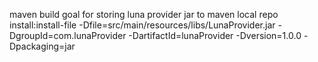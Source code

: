 maven build goal for storing luna provider jar to maven local repo
install:install-file -Dfile=src/main/resources/libs/LunaProvider.jar -DgroupId=com.lunaProvider -DartifactId=lunaProvider -Dversion=1.0.0 -Dpackaging=jar
